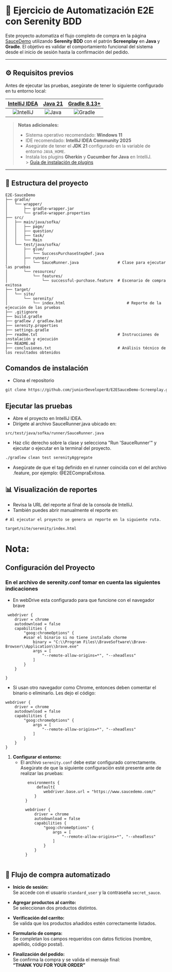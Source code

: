 # 🛒 Ejercicio de Automatización E2E con Serenity BDD

Este proyecto automatiza el flujo completo de compra en la página [SauceDemo](https://www.saucedemo.com/) utilizando **Serenity BDD** con el patrón **Screenplay** en **Java** y **Gradle**. El objetivo es validar el comportamiento funcional del sistema desde el inicio de sesión hasta la confirmación del pedido.

---

## ⚙️ Requisitos previos

Antes de ejecutar las pruebas, asegúrate de tener lo siguiente configurado en tu entorno local:

| [IntelliJ IDEA](https://www.jetbrains.com/es-es/idea/download/#section=windows) | [Java 21](https://www.oracle.com/java/technologies/downloads/) | [Gradle 8.13+](https://gradle.org/releases/) |
|:--:|:--:|:--:|
| ![IntelliJ](https://cdn.iconscout.com/icon/free/png-128/intellij-idea-569199.png) | ![Java](https://www.oracle.com/a/ocom/img/cb71-java-logo.png) | ![Gradle](https://gradle.org/images/gradle-knowledge-graph-logo.png?20170228) |

> **Notas adicionales:**
> - Sistema operativo recomendado: **Windows 11**
> - IDE recomendado: **IntelliJ IDEA Community 2025**
> - Asegúrate de tener el **JDK 21** configurado en la variable de entorno `JAVA_HOME`.
> - Instala los plugins **Gherkin** y **Cucumber for Java** en IntelliJ.  
    >   [Guía de instalación de plugins](https://www.jetbrains.com/help/idea/managing-plugins.html)

---

## 📁 Estructura del proyecto

```plaintext
E2E-SauceDemo
├── gradle/
│   └── wrapper/
│       ├── gradle-wrapper.jar
│       └── gradle-wrapper.properties
├── src/
│   ├── main/java/sofka/
│   │   ├── page/               
│   │   ├── question/           
│   │   ├── task/               
│   │   └── Main                
│   └── test/java/sofka/
│       ├── glue/
│       │   └── SuccessPurchaseStepDef.java  
│       ├── runner/
│       │   └── SauceRunner.java                 # Clase para ejecutar las pruebas
│       └── resources/
│           └── features/
│               └── successful-purchase.feature  # Escenario de compra exitosa       
├── target/
│   └── site/
│       └── serenity/  
│           └── index.html                           # Reporte de la ejecución de las pruebas
├── .gitignore
├── build.gradle
├── gradlew / gradlew.bat
├── serenity.properties
├── settings.gradle
├── readme.txt                                   # Instrucciones de instalación y ejecución
├── README.md
├── conclusiones.txt                             # Análisis técnico de los resultados obtenidos  

```

## Comandos de instalación

- Clona el repositorio

```markdown
git clone https://github.com/juniorDeveloper8/E2ESauceDemo-Screenplay.git
```

## Ejecutar las pruebas

- Abre el proyecto en IntelliJ IDEA.
- Dirígete al archivo SauceRunner.java ubicado en:

```
src/test/java/sofka/runner/SauceRunner.java
```
- Haz clic derecho sobre la clase y selecciona "Run 'SauceRunner'" y ejecutar o ejecutar en la terminal del proyecto.
```bash
./gradlew clean test serenityAggregate
```
- Asegúrate de que el tag definido en el runner coincida con el del archivo .feature, por ejemplo: @E2ECompraExitosa.

## 📊 Visualización de reportes

- Revisa la URL del reporte al final de la consola de IntelliJ.
- También puedes abrir manualmente el reporte en:
```
# Al ejecutar el proyecto se genera un reporte en la siguiente ruta.

target/site/serenity/index.html
```

# Nota:

## Configuración del Proyecto

### En el archivo de serenity.conf tomar en cuenta las siguientes indicaciones

- En webDrive esta configurado para que funcione con el navegador brave

```
 webdriver {
    driver = chrome
    autodownload = false
    capabilities {
        "goog:chromeOptions" {
        #usar el binario si no tiene instalado chorme
            binary = "C:\\Program Files\\BraveSoftware\\Brave-Browser\\Application\\brave.exe"
            args = [
                "--remote-allow-origins=*", "--xheadless"
            ]
        }
    }

}
```

- Si usan otro navegador como Chrome, entonces deben comentar el binario o eliminarlo. Les dejo el código:

```
webdriver {
    driver = chrome
    autodownload = false
    capabilities {
        "goog:chromeOptions" {
            args = [
                "--remote-allow-origins=*", "--xheadless"
            ]
        }
    }
}
```

1. **Configurar el entorno:**
    - El archivo `serenity.conf` debe estar configurado correctamente. Asegúrate de que la siguiente configuración
      esté presente ante de realizar las pruebas:
      ```
         environments {
             default{
                webdriver.base.url = "https://www.saucedemo.com/"
            }
        }

        webdriver {
            driver = chrome
            autodownload = false
            capabilities {
                "goog:chromeOptions" {
                    args = [
                        "--remote-allow-origins=*", "--xheadless"
                    ]
                }
            }
        }
               
      ```

## 🛒 Flujo de compra automatizado

- **Inicio de sesión:**  
  Se accede con el usuario `standard_user` y la contraseña `secret_sauce`.

- **Agregar productos al carrito:**  
  Se seleccionan dos productos distintos.

- **Verificación del carrito:**  
  Se valida que los productos añadidos estén correctamente listados.

- **Formulario de compra:**  
  Se completan los campos requeridos con datos ficticios (nombre, apellido, código postal).

- **Finalización del pedido:**  
  Se confirma la compra y se valida el mensaje final:  
  **“THANK YOU FOR YOUR ORDER”**
